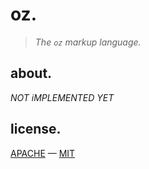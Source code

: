 # oz.

> *The `oz` markup language.*

## about.

*NOT iMPLEMENTED YET*

## license.

[APACHE](../../LICENSE-APACHE) — [MIT](../../LICENSE-MIT)
